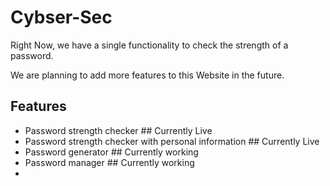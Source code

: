 # Cybser-Sec
Right Now, we have a single functionality to check the strength of a password.

We are planning to add more features to this Website in the future.

## Features
- Password strength checker                           ## Currently Live
- Password strength checker with personal information ## Currently Live
- Password generator                                  ## Currently working 
- Password manager                                    ## Currently working
- 